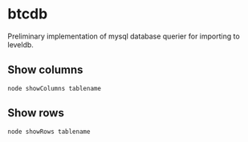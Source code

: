 btcdb
=====

Preliminary implementation of mysql database querier for importing to leveldb.

Show columns
------------

~~~~
node showColumns tablename
~~~~

Show rows
---------

~~~~
node showRows tablename
~~~~
